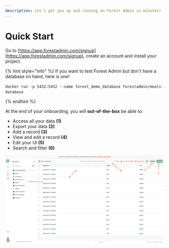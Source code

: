 ```yaml
---
description: Let's get you up and running on Forest Admin in minutes!
---
```


# Quick Start

Go to [https://app.forestadmin.com/signup](https://app.forestadmin.com/signup), create an account and install your project.

{% hint style="info" %}
If you want to test Forest Admin but don't have a database on hand, here is one!

`docker run -p 5432:5432 --name forest_demo_database forestadmin/meals-database`

{% endhint %}

At the end of your onboarding, you will **out-of-the-box** be able to:

- Access all your data **(1)**
- Export your data **(2)**
- Add a record **(3)**
- View and edit a record **(4)**
- Edit your UI **(5)**
- Search and filter **(6)**

![](<../assets/imported/image (547).png>)
